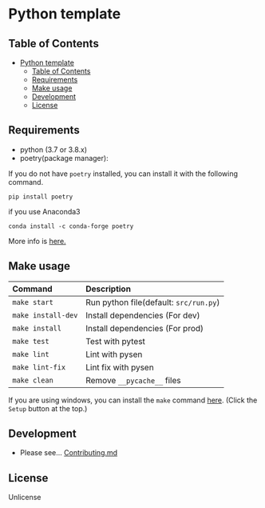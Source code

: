 # Python template

## Table of Contents

<!-- TOC depthFrom:2 -->

- [Python template](#python-template)
  - [Table of Contents](#table-of-contents)
  - [Requirements](#requirements)
  - [Make usage](#make-usage)
  - [Development](#development)
  - [License](#license)

<!-- /TOC -->

## Requirements

- python (3.7 or 3.8.x)
- poetry(package manager):

If you do not have `poetry` installed, you can install it with the following
command.

```shell
pip install poetry
```

if you use Anaconda3

```shell
conda install -c conda-forge poetry
```

More info is
[here.](https://raw.githubusercontent.com/python-poetry/poetry/master/install)

## Make usage

| Command            | Description                            |
| :----------------- | :------------------------------------- |
| `make start`       | Run python file(default: `src/run.py`) |
| `make install-dev` | Install dependencies (For dev)         |
| `make install`     | Install dependencies (For prod)        |
| `make test`        | Test with pytest                       |
| `make lint`        | Lint with pysen                        |
| `make lint-fix`    | Lint fix with pysen                    |
| `make clean`       | Remove `__pycache__` files             |

If you are using windows, you can install the `make` command
[here](http://gnuwin32.sourceforge.net/packages/make.htm). (Click the `Setup`
button at the top.)

## Development

- Please see... [Contributing.md](.github\CONTRIBUTING.md)

## License

Unlicense
